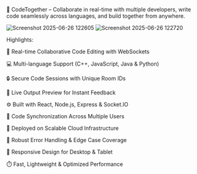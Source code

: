 🚀 CodeTogether – Collaborate in real-time with multiple developers, write code seamlessly across languages, and build together from anywhere.



![Screenshot 2025-06-26 122605](https://github.com/user-attachments/assets/2d8192a7-717a-431e-95f7-311a70050613)
![Screenshot 2025-06-26 122720](https://github.com/user-attachments/assets/aaa8ecf1-afc1-48a3-af24-7cfe17d43c55)


Highlights:

🧠 Real-time Collaborative Code Editing with WebSockets

💻 Multi-language Support (C++, JavaScript, Java & Python)

🔒 Secure Code Sessions with Unique Room IDs

🧪 Live Output Preview for Instant Feedback

⚙️ Built with React, Node.js, Express & Socket.IO

🔄 Code Synchronization Across Multiple Users

🚀 Deployed on Scalable Cloud Infrastructure

🐞 Robust Error Handling & Edge Case Coverage

📱 Responsive Design for Desktop & Tablet

⏱️ Fast, Lightweight & Optimized Performance
